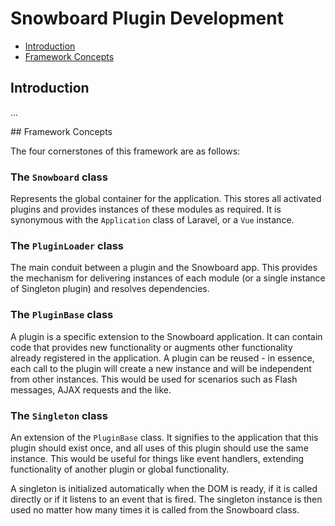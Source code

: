 # Snowboard Plugin Development

- [Introduction](#introduction)
- [Framework Concepts](#concepts)

<a name="introduction"></a>
## Introduction

...

<a name="concepts">
## Framework Concepts

The four cornerstones of this framework are as follows:

### The `Snowboard` class
Represents the global container for the application. This stores all activated plugins and provides instances of these modules as required. It is synonymous with the `Application` class of Laravel, or a `Vue` instance.

### The `PluginLoader` class
The main conduit between a plugin and the Snowboard app. This provides the mechanism for delivering instances of each module (or a single instance of Singleton plugin) and resolves dependencies.

### The `PluginBase` class
A plugin is a specific extension to the Snowboard application. It can contain code that provides new functionality or augments other functionality already registered in the application. A plugin can be reused - in essence, each call to the plugin will create a new instance and will be independent from other instances. This would be used for scenarios such as Flash messages, AJAX requests and the like.

### The `Singleton` class
An extension of the `PluginBase` class. It signifies to the application that this plugin should exist once, and all uses of this plugin should use the same instance. This would be useful for things like event handlers, extending functionality of another plugin or global functionality.

A singleton is initialized automatically when the DOM is ready, if it is called directly or if it listens to an event that is fired. The singleton instance is then used no matter how many times it is called from the Snowboard class.

